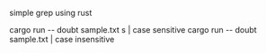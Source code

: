 

simple grep using rust

cargo run -- doubt sample.txt s | case sensitive 
cargo run -- doubt sample.txt | case insensitive
